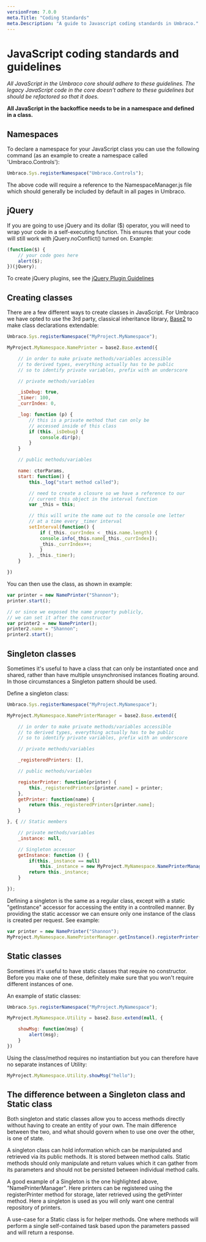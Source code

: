 ```yaml
---
versionFrom: 7.0.0
meta.Title: "Coding Standards"
meta.Description: "A guide to Javascript coding standards in Umbraco."
---
```


# JavaScript coding standards and guidelines

_All JavaScript in the Umbraco core should adhere to these guidelines. The legacy JavaScript code in the core doesn't adhere to these guidelines but should be refactored so that it does._

**All JavaScript in the backoffice needs to be in a namespace and defined in a class.**

## Namespaces
To declare a namespace for your JavaScript class you can use the following command (as an example to create a namespace called 'Umbraco.Controls'):

```javascript
Umbraco.Sys.registerNamespace("Umbraco.Controls");
```

The above code will require a reference to the NamespaceManager.js file which should generally be included by default in all pages in Umbraco.

## jQuery
If you are going to use jQuery and its dollar ($) operator, you will need to wrap your code in a self-executing function. This ensures that your code will still work with jQuery.noConflict() turned on. Example:

```javascript
(function($) {
    // your code goes here
    alert($);
})(jQuery);
```

To create jQuery plugins, see the [jQuery Plugin Guidelines](jquery-guidelines.md)

## Creating classes

There are a few different ways to create classes in JavaScript. For Umbraco we have opted to use the 3rd party, classical inheritance library, [Base2](https://code.google.com/archive/p/base2/) to make class declarations extendable:

```javascript
Umbraco.Sys.registerNamespace("MyProject.MyNamespace");

MyProject.MyNamespace.NamePrinter = base2.Base.extend({

    // in order to make private methods/variables accessible
    // to derived types, everything actually has to be public
    // so to identify private variables, prefix with an underscore

    // private methods/variables

    _isDebug: true,
    _timer: 100,
    _currIndex: 0,

    _log: function (p) {
        // this is a private method that can only be
        // accessed inside of this class
        if (this._isDebug) {
            console.dir(p);
        }
    }

    // public methods/variables

    name: ctorParams,
    start: function() {
        this._log("start method called");

        // need to create a closure so we have a reference to our
        // current this object in the interval function
        var _this = this;

        // this will write the name out to the console one letter
        // at a time every _timer interval
        setInterval(function() {
            if (_this._currIndex < _this.name.length) {
            console.info(_this.name[_this._currIndex]);
            _this._currIndex++;
            }
        }, _this._timer);
    }

})
```

You can then use the class, as shown in example:

```javascript
var printer = new NamePrinter("Shannon");
printer.start();

// or since we exposed the name property publicly,
// we can set it after the constructor
var printer2 = new NamePrinter();
printer2.name = "Shannon";
printer2.start();
```

## Singleton classes

Sometimes it's useful to have a class that can only be instantiated once and shared, rather than have multiple unsynchronised instances floating around. In those circumstances a Singleton pattern should be used.

Define a singleton class:

```javascript
Umbraco.Sys.registerNamespace("MyProject.MyNamespace");

MyProject.MyNamespace.NamePrinterManager = base2.Base.extend({

    // in order to make private methods/variables accessible
    // to derived types, everything actually has to be public
    // so to identify private variables, prefix with an underscore

    // private methods/variables

    _registeredPrinters: [],

    // public methods/variables

    registerPrinter: function(printer) {
        this._registeredPrinters[printer.name] = printer;
    },
    getPrinter: function(name) {
        return this._registeredPrinters[printer.name];
    }

}, { // Static members

    // private methods/variables
    _instance: null,

    // Singleton accessor
    getInstance: function () {
        if(this._instance == null)
            this._instance = new MyProject.MyNamespace.NamePrinterManager();
        return this._instance;
    }

});
```

Defining a singleton is the same as a regular class, except with a static "getInstance" accessor for accessing the entity in a controlled manner. By providing the static accessor we can ensure only one instance of the class is created per request. See example:


```javascript
var printer = new NamePrinter("Shannon");
MyProject.MyNamespace.NamePrinterManager.getInstance().registerPrinter(printer);
```

## Static classes

Sometimes it's useful to have static classes that require no constructor. Before you make one of these, definitely make sure that you won't require different instances of one.

An example of static classes:

```javascript
Umbraco.Sys.registerNamespace("MyProject.MyNamespace");

MyProject.MyNamespace.Utility = base2.Base.extend(null, {

    showMsg: function(msg) {
        alert(msg);
    }
})
```

Using the class/method requires no instantiation but you can therefore have no separate instances of Utility:

```javascript
MyProject.MyNamespace.Utility.showMsg("hello");
```

## The difference between a Singleton class and Static class

Both singleton and static classes allow you to access methods directly without having to create an entity of your own. The main difference between the two, and what should govern when to use one over the other, is one of state.

A singleton class can hold information which can be manipulated and retrieved via its public methods. It is stored between method calls. Static methods should only manipulate and return values which it can gather from its parameters and should not be persisted between individual method calls.

A good example of a Singleton is the one highlighted above, "NamePrinterManager". Here printers can be registered using the registerPrinter method for storage, later retrieved using the getPrinter method. Here a singleton is used as you will only want one central repository of printers.

A use-case for a Static class is for helper methods. One where methods will perform a single self-contained task based upon the parameters passed and will return a response.
